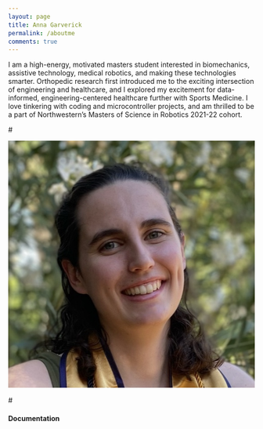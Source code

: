 ```yaml
---
layout: page
title: Anna Garverick
permalink: /aboutme
comments: true
---
```


<div class="row justify-content-between">
<div class="col-md-8 pr-5">

<p>I am a high-energy, motivated masters student interested in biomechanics, assistive technology, medical robotics, and making these technologies smarter. Orthopedic research first introduced me to the exciting intersection of engineering and healthcare, and I explored my excitement for data-informed, engineering-centered healthcare further with Sports Medicine. I love tinkering with coding and microcontroller projects, and am thrilled to be a part of Northwestern’s Masters of Science in Robotics 2021-22 cohort.</p>

#<p class="mb-5"><img class="shadow-lg" src="assets/images/headshot.jpeg" alt="Headshot" /></p>
#<h4>Documentation</h4>

</div>
</div>
